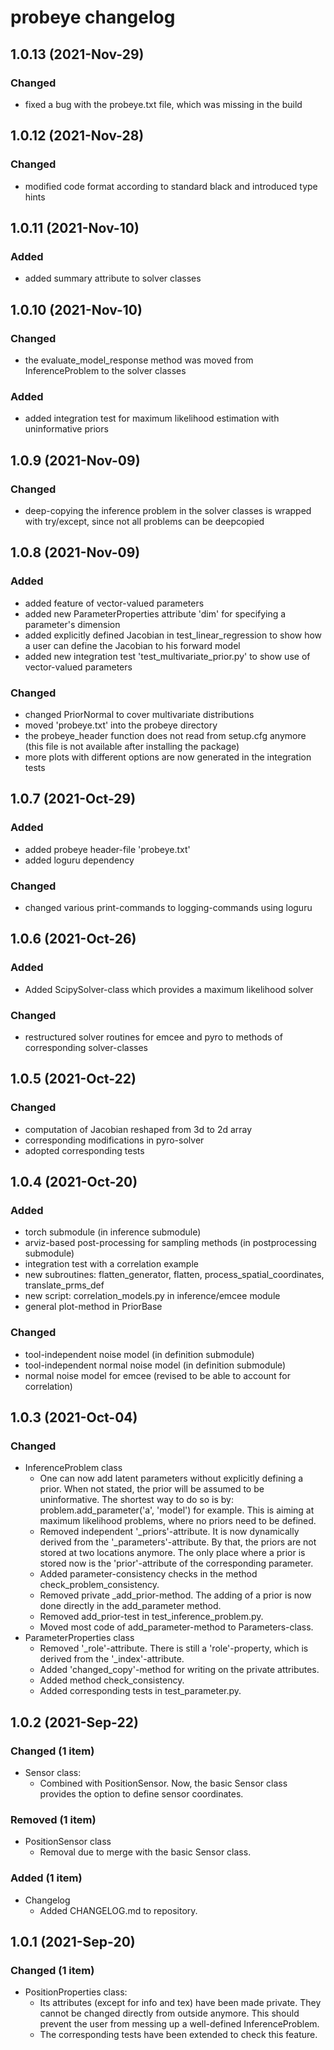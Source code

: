 # probeye changelog

## 1.0.13 (2021-Nov-29)
### Changed
- fixed a bug with the probeye.txt file, which was missing in the build

## 1.0.12 (2021-Nov-28)
### Changed
- modified code format according to standard black and introduced type hints

## 1.0.11 (2021-Nov-10)
### Added
- added summary attribute to solver classes

## 1.0.10 (2021-Nov-10)
### Changed
- the evaluate_model_response method was moved from InferenceProblem to the solver classes
### Added
- added integration test for maximum likelihood estimation with uninformative priors

## 1.0.9 (2021-Nov-09)
### Changed
- deep-copying the inference problem in the solver classes is wrapped with try/except, since not all problems can be deepcopied

## 1.0.8 (2021-Nov-09)
### Added
- added feature of vector-valued parameters
- added new ParameterProperties attribute 'dim' for specifying a parameter's dimension
- added explicitly defined Jacobian in test_linear_regression to show how a user can define the Jacobian to his forward model
- added new integration test 'test_multivariate_prior.py' to show use of vector-valued parameters
### Changed
- changed PriorNormal to cover multivariate distributions
- moved 'probeye.txt' into the probeye directory
- the probeye_header function does not read from setup.cfg anymore (this file is not available after installing the package)
- more plots with different options are now generated in the integration tests

## 1.0.7 (2021-Oct-29)
### Added
- added probeye header-file 'probeye.txt'
- added loguru dependency
### Changed
- changed various print-commands to logging-commands using loguru

## 1.0.6 (2021-Oct-26)
### Added
- Added ScipySolver-class which provides a maximum likelihood solver
### Changed
- restructured solver routines for emcee and pyro to methods of corresponding solver-classes

## 1.0.5 (2021-Oct-22)
### Changed
- computation of Jacobian reshaped from 3d to 2d array
- corresponding modifications in pyro-solver
- adopted corresponding tests

## 1.0.4 (2021-Oct-20)
### Added
- torch submodule (in inference submodule)
- arviz-based post-processing for sampling methods (in postprocessing submodule)
- integration test with a correlation example
- new subroutines: flatten_generator, flatten, process_spatial_coordinates, translate_prms_def
- new script: correlation_models.py in inference/emcee module
- general plot-method in PriorBase
### Changed
- tool-independent noise model (in definition submodule)
- tool-independent normal noise model (in definition submodule)
- normal noise model for emcee (revised to be able to account for correlation)

## 1.0.3 (2021-Oct-04)
### Changed
- InferenceProblem class
  * One can now add latent parameters without explicitly defining a prior. When not stated, the prior will be assumed to be uninformative. The shortest way to do so is by: problem.add_parameter('a', 'model') for example. This is aiming at maximum likelihood problems, where no priors need to be defined.
  * Removed independent '_priors'-attribute. It is now dynamically derived from the '_parameters'-attribute. By that, the priors are not stored at two locations anymore. The only place where a prior is stored now is the 'prior'-attribute of the corresponding parameter.
  * Added parameter-consistency checks in the method check_problem_consistency.
  * Removed private _add_prior-method. The adding of a prior is now done directly in the add_parameter method.
  * Removed add_prior-test in test_inference_problem.py.
  * Moved most code of add_parameter-method to Parameters-class.
- ParameterProperties class
  * Removed '_role'-attribute. There is still a 'role'-property, which is derived from the '_index'-attribute.
  * Added 'changed_copy'-method for writing on the private attributes.
  * Added method check_consistency.
  * Added corresponding tests in test_parameter.py.

## 1.0.2 (2021-Sep-22)
### Changed (1 item)
- Sensor class:
  * Combined with PositionSensor. Now, the basic Sensor class provides the option to define sensor coordinates.
### Removed (1 item)
- PositionSensor class
  * Removal due to merge with the basic Sensor class.
### Added (1 item)
- Changelog
  * Added CHANGELOG.md to repository.

## 1.0.1 (2021-Sep-20)
### Changed (1 item)
- PositionProperties class:
  * Its attributes (except for info and tex) have been made private. They cannot be changed directly from outside anymore. This should prevent the user from messing up a well-defined InferenceProblem.
  * The corresponding tests have been extended to check this feature.

